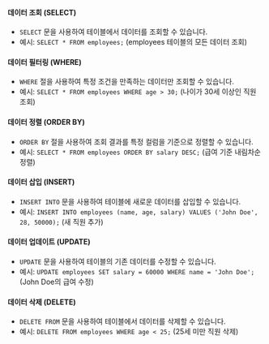 #### 데이터 조회 (SELECT)
- `SELECT` 문을 사용하여 테이블에서 데이터를 조회할 수 있습니다.
- 예시: `SELECT * FROM employees;` (employees 테이블의 모든 데이터 조회)

#### 데이터 필터링 (WHERE)
- `WHERE` 절을 사용하여 특정 조건을 만족하는 데이터만 조회할 수 있습니다.
- 예시: `SELECT * FROM employees WHERE age > 30;` (나이가 30세 이상인 직원 조회)

#### 데이터 정렬 (ORDER BY)
- `ORDER BY` 절을 사용하여 조회 결과를 특정 컬럼을 기준으로 정렬할 수 있습니다.
- 예시: `SELECT * FROM employees ORDER BY salary DESC;` (급여 기준 내림차순 정렬)

#### 데이터 삽입 (INSERT)
- `INSERT INTO` 문을 사용하여 테이블에 새로운 데이터를 삽입할 수 있습니다.
- 예시: `INSERT INTO employees (name, age, salary) VALUES ('John Doe', 28, 50000);` (새 직원 추가)

#### 데이터 업데이트 (UPDATE)
- `UPDATE` 문을 사용하여 테이블의 기존 데이터를 수정할 수 있습니다.
- 예시: `UPDATE employees SET salary = 60000 WHERE name = 'John Doe';` (John Doe의 급여 수정)

#### 데이터 삭제 (DELETE)
- `DELETE FROM` 문을 사용하여 테이블에서 데이터를 삭제할 수 있습니다.
- 예시: `DELETE FROM employees WHERE age < 25;` (25세 미만 직원 삭제)
